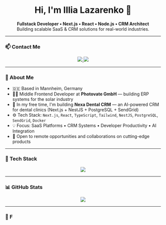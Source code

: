 <h1 align="center">Hi, I'm Illia Lazarenko 👋</h1>

<p align="center">
  <strong>Fullstack Developer • Next.js • React • Node.js • CRM Architect</strong><br />
  Building scalable SaaS & CRM solutions for real-world industries.
</p>

---

### 📫 Contact Me

<p align="center">
  <a href="https://www.linkedin.com/in/illia-lazarenko-fullstack/">
    <img src="https://img.shields.io/badge/-LinkedIn-0A66C2?style=for-the-badge&logo=linkedin&logoColor=white" />
  </a>
  <a href="mailto:lazarenko.buisness@gmail.com">
    <img src="https://img.shields.io/badge/-Email-D14836?style=for-the-badge&logo=gmail&logoColor=white" />
  </a>
</p>

---

### 🧠 About Me

- 🇩🇪 Based in Mannheim, Germany  
- 🧑‍💻 Middle Frontend Developer at **Photovate GmbH** — building ERP systems for the solar industry  
- 🧠 In my free time, I'm building **Nexa Dental CRM** — an AI-powered CRM for dental clinics (Next.js + NestJS + PostgreSQL + SendGrid)  
- ⚙️ Tech Stack: `Next.js`, `React`, `TypeScript`, `Tailwind`, `NestJS`, `PostgreSQL`, `SendGrid`, `Docker`  
- 💡 Focus: SaaS Platforms • CRM Systems • Developer Productivity • AI Integration  
- 🤝 Open to remote opportunities and collaborations on cutting-edge products  

---

### 🚀 Tech Stack

<p align="center">
  <img src="https://skillicons.dev/icons?i=react,nextjs,ts,nestjs,postgres,docker,git,tailwind,sendgrid" />
</p>

---

### 📊 GitHub Stats

<p align="center">
  <img src="https://github-readme-stats.vercel.app/api?username=ilyalazarenkoit&show_icons=true&theme=radical" />
</p>

---

### 🚀 F

